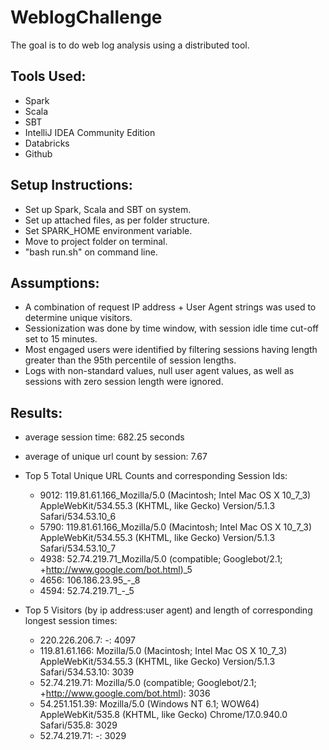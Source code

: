 # WeblogChallenge

The goal is to do web log analysis using a distributed tool.

## Tools Used:

- Spark
- Scala
- SBT
- IntelliJ IDEA Community Edition
- Databricks
- Github

## Setup Instructions:

- Set up Spark, Scala and SBT on system.
- Set up attached files, as per folder structure.
- Set SPARK_HOME environment variable.
- Move to project folder on terminal.
- "bash run.sh" on command line.

## Assumptions:

- A combination of request IP address + User Agent strings was used to determine unique visitors.
- Sessionization was done by time window, with session idle time cut-off set to 15 minutes.
- Most engaged users were identified by filtering sessions having length greater than the 95th percentile of session lengths.
- Logs with non-standard values, null user agent values, as well as sessions with zero session length were ignored.

## Results:

- average session time: 682.25 seconds
- average of unique url count by session: 7.67

- Top 5 Total Unique URL Counts and corresponding Session Ids:
    
    - 9012: 119.81.61.166_Mozilla/5.0 (Macintosh; Intel Mac OS X 10_7_3) AppleWebKit/534.55.3 (KHTML, like Gecko) Version/5.1.3 Safari/534.53.10_6
    - 5790: 119.81.61.166_Mozilla/5.0 (Macintosh; Intel Mac OS X 10_7_3) AppleWebKit/534.55.3 (KHTML, like Gecko) Version/5.1.3 Safari/534.53.10_7
    - 4938: 52.74.219.71_Mozilla/5.0 (compatible; Googlebot/2.1; +http://www.google.com/bot.html)_5
    - 4656: 106.186.23.95_-_8
    - 4594: 52.74.219.71_-_5

- Top 5 Visitors (by ip address:user agent) and length of corresponding longest session times: 

    - 220.226.206.7: -: 4097
    - 119.81.61.166: Mozilla/5.0 (Macintosh; Intel Mac OS X 10_7_3) AppleWebKit/534.55.3 (KHTML, like Gecko) Version/5.1.3 Safari/534.53.10: 3039
    - 52.74.219.71: Mozilla/5.0 (compatible; Googlebot/2.1; +http://www.google.com/bot.html): 3036
    - 54.251.151.39: Mozilla/5.0 (Windows NT 6.1; WOW64) AppleWebKit/535.8 (KHTML, like Gecko) Chrome/17.0.940.0 Safari/535.8: 3029
    - 52.74.219.71: -: 3029

